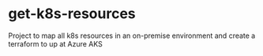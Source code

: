 # get-k8s-resources
Project to map all k8s resources in an on-premise environment and create a terraform to up at Azure AKS

